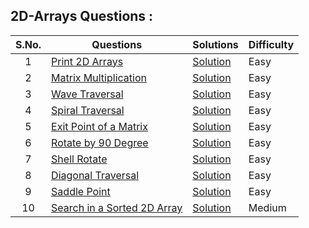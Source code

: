 ## 2D-Arrays Questions :

|  S.No. | Questions | Solutions | Difficulty |
| :---: |  -------- |  -------- |  --------  |
| 1 | [Print 2D Arrays](print-2d-arrays/README.md) | [Solution](print-2d-arrays/print-2d-arrays.java) | Easy |
| 2 | [Matrix Multiplication](matrix-multiplication/README.md) | [Solution](matrix-multiplication/matrix-multiplication.java) | Easy |
| 3 | [Wave Traversal](wave-traversal/README.md) | [Solution](wave-traversal/wave-traversal.java) | Easy |
| 4 | [Spiral Traversal](spiral-traversal/README.md) | [Solution](spiral-traversal/spiral-traversal.java) | Easy |
| 5 | [Exit Point of a Matrix](exit-point/README.md) | [Solution](exit-point/exit-point.java) | Easy |
| 6 | [Rotate by 90 Degree](rotate-by-90-deg/README.md) | [Solution](rotate-by-90-deg/rotate-by-90-deg.java) | Easy |
| 7 | [Shell Rotate](shell-rotate/README.md) | [Solution](shell-rotate/shell-rotate.java) | Easy |
| 8 | [Diagonal Traversal](diagonal-traversal/README.md) | [Solution](diagonal-traversal/diagonal-traversal.java) | Easy |
| 9 | [Saddle Point](saddle-point/README.md) | [Solution](saddle-point/saddle-point.java) | Easy |
| 10 | [Search in a Sorted 2D Array](search-sorted-matrix/README.md) | [Solution](search-sorted-matrix/search-sorted-matrix.java) | Medium |
